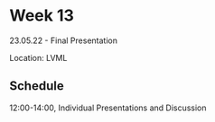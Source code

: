 # Week 13

23.05.22 - Final Presentation
  
Location: LVML

## Schedule
12:00-14:00, Individual Presentations and Discussion
